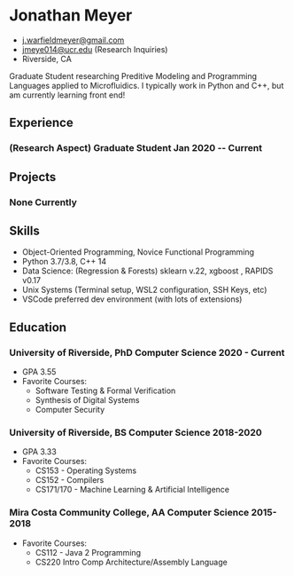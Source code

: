 <!-- The (first) h1 will be used as the <title> of the HTML page -->
# Jonathan Meyer

<!-- The unordered list immediately after the h1 will be formatted on a single
line. It is intended to be used for contact details -->
- <j.warfieldmeyer@gmail.com>
- <jmeye014@ucr.edu> (Research Inquiries)
- Riverside, CA

<!-- The paragraph after the h1 and ul and before the first h2 is optional. It
is intended to be used for a short summary. -->
Graduate Student researching Preditive Modeling and Programming Languages applied to Microfluidics.
I typically work in Python and C++, but am currently learning front end!

## Experience
<!-- You have to wrap the "left" and "right" half of these headings in spans by
hand -->
### <span>(Research Aspect) Graduate Student</span> <span>Jan 2020 -- Current</span>

<stub for now>

## Projects

### None Currently

## Skills
 - Object-Oriented Programming, Novice Functional Programming
 - Python 3.7/3.8, C++ 14
 - Data Science: (Regression & Forests)  sklearn v.22, xgboost , RAPIDS v0.17
 - Unix Systems (Terminal setup, WSL2 configuration, SSH Keys, etc)
 - VSCode preferred dev environment (with lots of extensions)
## Education

### <span>University of Riverside, PhD Computer Science</span> <span>2020 - Current</span>
  - GPA 3.55
  - Favorite Courses:
    - Software Testing & Formal Verification
    - Synthesis of Digital Systems
    - Computer Security
    
### <span>University of Riverside, BS Computer Science</span> <span>2018-2020</span>
  - GPA 3.33
  - Favorite Courses:
    - CS153 - Operating Systems
    - CS152 - Compilers
    - CS171/170 - Machine Learning & Artificial Intelligence
### <span>Mira Costa Community College, AA Computer Science</span> <span>2015-2018</span>
  - Favorite Courses:
    - CS112 - Java 2 Programming
    - CS220 Intro Comp Architecture/Assembly Language

